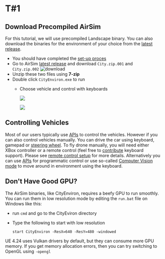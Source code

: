 # T\#1

## Download Precompiled AirSim

For this tutorial, we will use precompiled Landscape binary. You can also download the binaries for the environment of your choice from the [latest release](https://github.com/Microsoft/AirSim/releases).

* You should have completed the [set-up proces](tutorial_use_precompiled.md)
* Go to AirSim [latest release](https://github.com/Microsoft/AirSim/releases) and download `City.zip.001` and `City.zip.002` ![download](https://github.com/ykkimhgu/DLIP_doc/tree/3298e5d2a4b6369e5cef7973dd93eef44ca7addf/images/tutorial_precompiled1.png)
* Unzip these two files using **7-zip**
* Double click `CityEnviron.exe` to run
  * Choose vehicle and control with keyboards

    ![](https://github.com/ykkimhgu/DLIP_doc/tree/3298e5d2a4b6369e5cef7973dd93eef44ca7addf/images/precompiled3.png)

    ![](https://github.com/ykkimhgu/DLIP_doc/tree/3298e5d2a4b6369e5cef7973dd93eef44ca7addf/images/car_demo_video_large.png)

## Controlling Vehicles

Most of our users typically use [APIs](https://github.com/ykkimhgu/gitbook_docs/tree/89bf64c3b2679b45893eec7c530581cd7441d2cf/airsim/docs/tutorial/apis.md) to control the vehicles. However if you can also control vehicles manually. You can drive the car using keyboard, gamepad or [steering wheel](https://github.com/ykkimhgu/gitbook_docs/tree/89bf64c3b2679b45893eec7c530581cd7441d2cf/airsim/docs/tutorial/steering_wheel_installation.md). To fly drone manually, you will need either XBox controller or a remote control \(feel free to [contribute](https://github.com/ykkimhgu/gitbook_docs/tree/89bf64c3b2679b45893eec7c530581cd7441d2cf/airsim/docs/tutorial/CONTRIBUTING.md) keyboard support\). Please see [remote control setup](https://github.com/ykkimhgu/gitbook_docs/tree/89bf64c3b2679b45893eec7c530581cd7441d2cf/airsim/docs/tutorial/remote_control.md) for more details. Alternatively you can use [APIs](https://github.com/ykkimhgu/gitbook_docs/tree/89bf64c3b2679b45893eec7c530581cd7441d2cf/airsim/docs/tutorial/apis.md) for programmatic control or use so-called [Computer Vision mode](https://github.com/ykkimhgu/gitbook_docs/tree/89bf64c3b2679b45893eec7c530581cd7441d2cf/airsim/docs/tutorial/image_apis.md) to move around in environment using the keyboard.

## Don't Have Good GPU?

The AirSim binaries, like CityEnviron, requires a beefy GPU to run smoothly. You can run them in low resolution mode by editing the `run.bat` file on Windows like this:

* run `cmd` and go to the CityEviron directory
* Type the following to start with low resolution

  ```text
  start CityEnviron -ResX=640 -ResY=480 -windowed
  ```

UE 4.24 uses Vulkan drivers by default, but they can consume more GPU memory. If you get memory allocation errors, then you can try switching to OpenGL using `-opengl`

